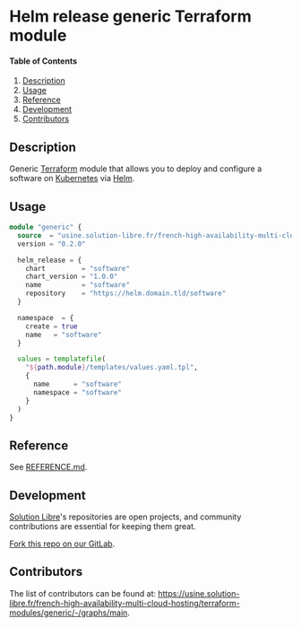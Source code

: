 # Helm release generic Terraform module

<!-- markdownlint-disable-next-line MD001 -->
#### Table of Contents

1. [Description](#description)
2. [Usage](#usage)
3. [Reference](#reference)
4. [Development](#development)
5. [Contributors](#contributors)

## Description

Generic [Terraform](https://www.terraform.io/) module that allows you to deploy and configure a software on
[Kubernetes](https://kubernetes.io/) via [Helm](https://helm.sh/).

## Usage

```terraform
module "generic" {
  source  = "usine.solution-libre.fr/french-high-availability-multi-cloud-hosting/generic/helm"
  version = "0.2.0"

  helm_release = {
    chart         = "software"
    chart_version = "1.0.0"
    name          = "software"
    repository    = "https://helm.domain.tld/software"
  }

  namespace  = {
    create = true
    name   = "software"
  }

  values = templatefile(
    "${path.module}/templates/values.yaml.tpl",
    {
      name      = "software"
      namespace = "software"
    }
  )
}
```

## Reference

See [REFERENCE.md](./REFERENCE.md).

## Development

[Solution Libre](https://www.solution-libre.fr)'s repositories are open projects,
and community contributions are essential for keeping them great.

[Fork this repo on our GitLab](https://usine.solution-libre.fr/french-high-availability-multi-cloud-hosting/terraform-modules/generic/-/forks/new).

## Contributors

The list of contributors can be found at: <https://usine.solution-libre.fr/french-high-availability-multi-cloud-hosting/terraform-modules/generic/-/graphs/main>.
